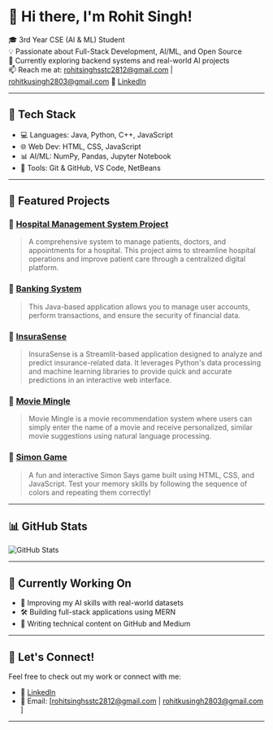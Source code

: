 # 👋 Hi there, I'm Rohit Singh!

🎓 3rd Year CSE (AI & ML) Student  
💡 Passionate about Full-Stack Development, AI/ML, and Open Source  
🌱 Currently exploring backend systems and real-world AI projects  
📫 Reach me at: rohitsinghsstc2812@gmail.com | rohitkusingh2803@gmail.com 
🔗 [LinkedIn](https://www.linkedin.com/in/rohitsingh0028)

---

## 🚀 Tech Stack

- 💻 Languages: Java, Python, C++, JavaScript
- 🌐 Web Dev: HTML, CSS, JavaScript
- 📊 AI/ML: NumPy, Pandas, Jupyter Notebook
- 🧩 Tools: Git & GitHub, VS Code, NetBeans

---

## 📌 Featured Projects

### 🔹 [Hospital Management System Project](https://github.com/Rsccpp/Hospital-Management-System.git)
> A comprehensive system to manage patients, doctors, and appointments for a hospital. This project aims to streamline hospital operations and improve patient care through a centralized digital platform.

### 🔹 [Banking System](https://github.com/Rsccpp/Banking-System.git)
> This Java-based application allows you to manage user accounts, perform transactions, and ensure the security of financial data.

### 🔹 [InsuraSense](https://github.com/Rsccpp/InsuraSense.git)
> InsuraSense is a Streamlit-based application designed to analyze and predict insurance-related data. It leverages Python's data processing and machine learning libraries to provide quick and accurate predictions in an interactive web interface.

### 🔹 [Movie Mingle](https://github.com/Rsccpp/Movie-Mingle.git)
> Movie Mingle is a movie recommendation system where users can simply enter the name of a movie and receive personalized, similar movie suggestions using natural language processing.

### 🔹 [Simon Game](https://github.com/Rsccpp/Simon-Game.git)
> A fun and interactive Simon Says game built using HTML, CSS, and JavaScript.
Test your memory skills by following the sequence of colors and repeating them correctly!

---

## 📊 GitHub Stats

![GitHub Stats](https://github-readme-stats.vercel.app/api?username=Rsccpp&show_icons=true&theme=tokyonight)

---

## 📌 Currently Working On

- 🔬 Improving my AI skills with real-world datasets
- 🛠 Building full-stack applications using MERN
- 📝 Writing technical content on GitHub and Medium

---

## 🤝 Let's Connect!

Feel free to check out my work or connect with me:

- 💼 [LinkedIn](https://www.linkedin.com/in/rohitsingh0028)
- 📧 Email: [rohitsinghsstc2812@gmail.com | rohitkusingh2803@gmail.com ] 

---

